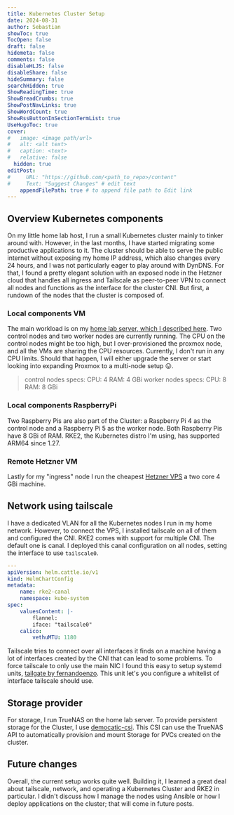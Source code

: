 ```yaml
---
title: Kubernetes Cluster Setup
date: 2024-08-31
author: Sebastian
showToc: true
TocOpen: false
draft: false
hidemeta: false
comments: false
disableHLJS: false
disableShare: false
hideSummary: false
searchHidden: true
ShowReadingTime: true
ShowBreadCrumbs: true
ShowPostNavLinks: true
ShowWordCount: true
ShowRssButtonInSectionTermList: true
UseHugoToc: true
cover:
#   image: <image path/url>
#   alt: <alt text>
#   caption: <text>
#   relative: false
  hidden: true
editPost:
#     URL: "https://github.com/<path_to_repo>/content"
#     Text: "Suggest Changes" # edit text
    appendFilePath: true # to append file path to Edit link
---
```

## Overview Kubernetes components

On my little home lab host, I run a small Kubernetes cluster mainly to tinker around with. However, in the last months, I have started migrating some productive applications to it. The cluster should be able to serve the public internet without exposing my home IP address, which also changes every 24 hours, and I was not particularly eager to play around with DynDNS. For that, I found a pretty elegant solution with an exposed node in the Hetzner cloud that handles all ingress and Tailscale as peer-to-peer VPN to connect all nodes and functions as the interface for the cluster CNI.
But first, a rundown of the nodes that the cluster is composed of.  
### Local components VM 
The main workload is on my [home lab server, which I described here](/posts/homelab-setup-2024/). Two control nodes and two worker nodes are currently running. The CPU on the control nodes might be too high, but I over-provisioned the proxmox node, and all the VMs are sharing the CPU resources. Currently, I don't run in any CPU limits. Should that happen, I will either upgrade the server or start looking into expanding Proxmox to a multi-node setup 😛. 

> control nodes specs:
> CPU: 4
> RAM: 4 GBi
> worker nodes specs: 
> CPU: 8 
> RAM: 8 GBi
### Local components RaspberryPi
Two Raspberry Pis are also part of the Cluster: a Raspberry Pi 4 as the control node and a Raspberry Pi 5 as the worker node. Both Raspberry Pis have 8 GBi of RAM. RKE2, the Kubernetes distro I'm using, has supported ARM64 since 1.27. 
### Remote Hetzner VM
Lastly for my "ingress" node I run the cheapest [Hetzner VPS](https://www.hetzner.com/de/cloud/) a two core 4 GBi machine. 
## Network using tailscale
I have a dedicated VLAN for all the Kubernetes nodes I run in my home network. However, to connect the VPS, I installed tailscale on all of them and configured the CNI. RKE2 comes with support for multiple CNI. The default one is canal. I deployed this canal configuration on all nodes, setting the interface to use `tailscale0`. 

```yaml
---
apiVersion: helm.cattle.io/v1
kind: HelmChartConfig
metadata:
	name: rke2-canal
	namespace: kube-system
spec:
	valuesContent: |-
		flannel:
		iface: "tailscale0"
	calico:
		vethuMTU: 1180
```
Tailscale tries to connect over all interfaces it finds on a machine having a lot of interfaces created by the CNI that can lead to some problems. To force tailscale to only use the main NIC I found this easy to setup systemd units, [tailgate by fernandoenzo](https://github.com/fernandoenzo/tailgate). This unit let's you configure a whitelist of interface tailscale should use. 
## Storage provider
For storage, I run TrueNAS on the home lab server. To provide persistent storage for the Cluster, I use [democatic-csi](https://github.com/democratic-csi/democratic-csi). This CSI can use the TrueNAS API to automatically provision and mount Storage for PVCs created on the cluster.
## Future changes
Overall, the current setup works quite well. Building it, I learned a great deal about tailscale, network, and operating a Kubernetes Cluster and RKE2 in particular. 
I didn't discuss how I manage the nodes using Ansible or how I deploy applications on the cluster; that will come in future posts.  